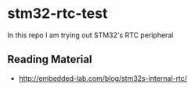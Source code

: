 # stm32-rtc-test
In this repo I am trying out STM32's RTC peripheral

## Reading Material

* http://embedded-lab.com/blog/stm32s-internal-rtc/
